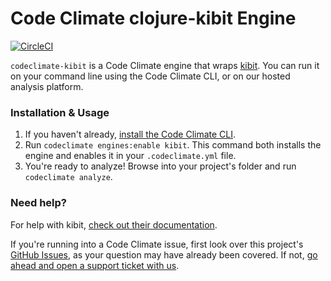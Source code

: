 # Code Climate clojure-kibit Engine

[![CircleCI](https://circleci.com/gh/lukaszkorecki/codeclimate-kibit/tree/master.svg?style=svg)](https://circleci.com/gh/lukaszkorecki/codeclimate-kibit/tree/master)

`codeclimate-kibit` is a Code Climate engine that wraps [kibit](https://github.com/jonase/kibit). You can run it on your command line using the Code Climate CLI, or on our hosted analysis platform.

### Installation & Usage

1. If you haven't already, [install the Code Climate CLI](https://github.com/codeclimate/codeclimate).
2. Run `codeclimate engines:enable kibit`. This command both installs the engine and enables it in your `.codeclimate.yml` file.
3. You're ready to analyze! Browse into your project's folder and run `codeclimate analyze`.

### Need help?

For help with kibit, [check out their documentation](https://github.com/jonase/kibit).

If you're running into a Code Climate issue, first look over this project's [GitHub Issues](https://github.com/andrewhr/codeclimate-kibit/issues), as your question may have already been covered. If not, [go ahead and open a support ticket with us](https://codeclimate.com/help).

